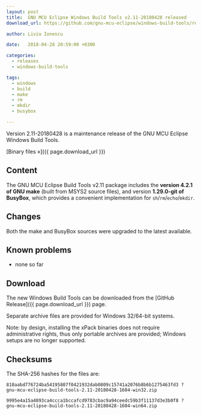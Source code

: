 ```yaml
---
layout: post
title:  GNU MCU Eclipse Windows Build Tools v2.11-20180428 released
download_url: https://github.com/gnu-mcu-eclipse/windows-build-tools/releases/tag/v2.11-20180428/

author: Liviu Ionescu

date:   2018-04-28 20:59:00 +0300

categories:
  - releases
  - windows-build-tools

tags:
  - windows
  - build
  - make
  - rm
  - mkdir
  - busybox

---
```


Version 2.11-20180428 is a maintenance release of the GNU MCU Eclipse Windows Build Tools.

[Binary files »]({{ page.download_url }})

## Content

The GNU MCU Eclipse Build Tools v2.11 package includes the **version 4.2.1 of GNU make** (built from MSYS2 source files), and version **1.29.0-git of BusyBox**, which provides a convenient implementation for `sh`/`rm`/`echo`/`mkdir`.

## Changes

Both the make and BusyBox sources were upgraded to the latest available.

## Known problems

* none so far

## Download

The new Windows Build Tools can be downloaded from the [GitHub Release]({{ page.download_url }}) page.

Separate archive files are provided for Windows 32/64-bit systems.

Note: by design, installing the xPack binaries does not require administrative rights, thus only portable archives are provided; Windows setups are no longer supported.

## Checksums

The SHA-256 hashes for the files are:

```console
810aabd776724ba54195807f0421932dab0809c15741a2076b8b6b1275463fd3 ?
gnu-mcu-eclipse-build-tools-2.11-20180428-1604-win32.zip

9995e4a15a4893ca4ccca1bccafcd9783cbac9a94ceedc59b3f11137d3e3b0f8 ?
gnu-mcu-eclipse-build-tools-2.11-20180428-1604-win64.zip
```
